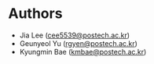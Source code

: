 # Authors

* Jia Lee (cee5539@postech.ac.kr)
* Geunyeol Yu (rgyen@postech.ac.kr)
* Kyungmin Bae (kmbae@postech.ac.kr)
